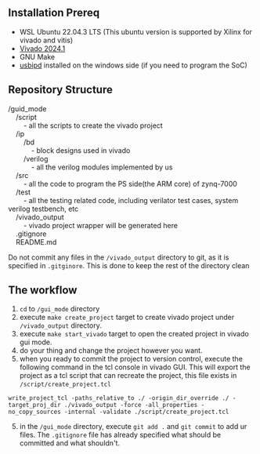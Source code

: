 ## Installation Prereq
- WSL Ubuntu 22.04.3 LTS (This ubuntu version is supported by Xilinx for vivado and vitis)
- [Vivado 2024.1](https://www.xilinx.com/support/download.html)
- GNU Make
- [usbipd](https://learn.microsoft.com/en-us/windows/wsl/connect-usb) installed on the windows side (if you need to program the SoC)

## Repository Structure
[comment]:< $nbsp is a space character>

/guid_mode\
&nbsp;&nbsp;&nbsp;&nbsp;/script\
&nbsp;&nbsp;&nbsp;&nbsp;&nbsp;&nbsp;&nbsp;&nbsp;- all the scripts to create the vivado project\
&nbsp;&nbsp;&nbsp;&nbsp;/ip\
&nbsp;&nbsp;&nbsp;&nbsp;&nbsp;&nbsp;&nbsp;&nbsp;/bd\
&nbsp;&nbsp;&nbsp;&nbsp;&nbsp;&nbsp;&nbsp;&nbsp;&nbsp;&nbsp;&nbsp;&nbsp;- block designs used in vivado\
&nbsp;&nbsp;&nbsp;&nbsp;&nbsp;&nbsp;&nbsp;&nbsp;/verilog\
&nbsp;&nbsp;&nbsp;&nbsp;&nbsp;&nbsp;&nbsp;&nbsp;&nbsp;&nbsp;&nbsp;&nbsp;- all the verilog modules implemented by us\
&nbsp;&nbsp;&nbsp;&nbsp;/src\
&nbsp;&nbsp;&nbsp;&nbsp;&nbsp;&nbsp;&nbsp;&nbsp;- all the code to program the PS side(the ARM core) of zynq-7000\
&nbsp;&nbsp;&nbsp;&nbsp;/test\
&nbsp;&nbsp;&nbsp;&nbsp;&nbsp;&nbsp;&nbsp;&nbsp;- all the testing related code, including verilator test cases, system verilog testbench, etc\
&nbsp;&nbsp;&nbsp;&nbsp;/vivado_output\
&nbsp;&nbsp;&nbsp;&nbsp;&nbsp;&nbsp;&nbsp;&nbsp;- vivado project wrapper will be generated here\
&nbsp;&nbsp;&nbsp;&nbsp;.gitignore\
&nbsp;&nbsp;&nbsp;&nbsp;README.md

Do not commit any files in the `/vivado_output` directory to git, as it is specified in `.gitginore`. This is done to keep the rest of the directory clean

## The workflow
1. `cd` to `/gui_mode` directory
2. execute `make create_project` target to create vivado project under `/vivado_output` directory.
3. execute `make start_vivado` target to open the created project in vivado gui mode.
4. do your thing and change the project however you want.
5. when you ready to commit the project to version control, execute the following command in the tcl console in vivado GUI. This will export the project as a tcl script that can recreate the project, this file exists in `/script/create_project.tcl`
```
write_project_tcl -paths_relative_to ./ -origin_dir_override ./ -target_proj_dir ./vivado_output -force -all_properties -no_copy_sources -internal -validate ./script/create_project.tcl
```
5. in the `/gui_mode` directory, execute `git add .` and `git commit` to add ur files. The `.gitignore` file has already specified what should be committed and what shouldn't.
